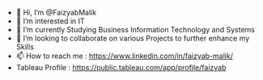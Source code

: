 - 👋 Hi, I’m @FaizyabMalik
- 👀 I’m interested in IT
- 🌱 I’m currently Studying Business Information Technology and Systems
- 💞️ I’m looking to collaborate on various Projects to further enhance my Skills
- 📫 How to reach me : https://www.linkedin.com/in/faizyab-malik/
-    Tableau Profile : https://public.tableau.com/app/profile/faizyab

<!---
FaizyabMalik/FaizyabMalik is a ✨ special ✨ repository because its `README.md` (this file) appears on your GitHub profile.
You can click the Preview link to take a look at your changes.
--->
